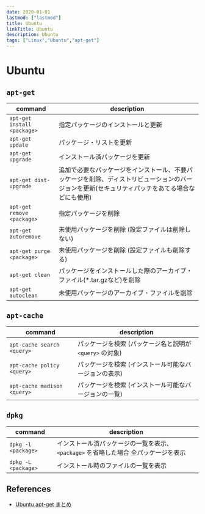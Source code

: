 ```yaml
---
date: 2020-01-01
lastmod: ["lastmod"]
title: Ubuntu
linkTitle: Ubuntu
description: Ubuntu
tags: ["Linux","Ubuntu","apt-get"]
---
```


# Ubuntu
## ```apt-get```

|command|description|
|---|---|
|```apt-get install <package>```|指定パッケージのインストールと更新|
|```apt-get update```|パッケージ・リストを更新|
|```apt-get upgrade```|インストール済パッケージを更新|
|```apt-get dist-upgrade```|追加で必要なパッケージをインストール、不要パッケージを削除、ディストリビューションのバージョンを更新(セキュリティパッチをあてる場合などにも使用)|
|```apt-get remove <package>```|指定パッケージを削除|
|```apt-get autoremove```|未使用パッケージを削除 (設定ファイルは削除しない)|
|```apt-get purge <package>```|未使用パッケージを削除 (設定ファイルも削除する)|
|```apt-get clean```|パッケージをインストールした際のアーカイブ・ファイル(*.tar.gzなど)を削除|
|```apt-get autoclean```|未使用パッケージのアーカイブ・ファイルを削除|

## ```apt-cache```
|command|description|
|---|---|
|```apt-cache search <query>```|パッケージを検索 (パッケージ名と説明が ```<query>``` の対象)|
|```apt-cache policy <query>```|パッケージを検索 (インストール可能なバージョンの表示)|
|```apt-cache madison <query>```|パッケージを検索 (インストール可能なバージョンの一覧)|

## ```dpkg```
|command|description|
|---|---|
|```dpkg -l <package>```|インストール済パッケージの一覧を表示、```<package>``` を省略した場合 全パッケージを表示|
|```dpkg -L <package>```|インストール時のファイルの一覧を表示|

## References
* [Ubuntu apt-get まとめ](https://qiita.com/white_aspara25/items/723ae4ebf0bfefe2115c)